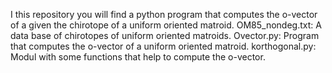 I this repository you will find a python program that computes the o-vector of a given the chirotope of a uniform oriented matroid.
OM85_nondeg.txt: A data base of chirotopes of uniform oriented matroids.
Ovector.py: Program that computes the o-vector of  a uniform oriented matroid.
korthogonal.py: Modul with some functions that help to compute the o-vector.
